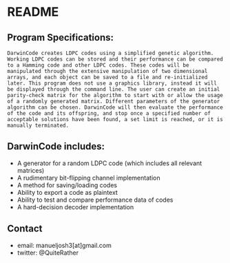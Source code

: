 README
======

Program Specifications:
-----------------------
    DarwinCode creates LDPC codes using a simplified genetic algorithm. Working LDPC codes can be stored and their performance can be compared to a Hamming code and other LDPC codes. These codes will be manipulated through the extensive manipulation of two dimensional arrays, and each object can be saved to a file and re-initialized later. This program does not use a graphics library, instead it will be displayed through the command line. The user can create an initial parity-check matrix for the algorithm to start with or allow the usage of a randomly generated matrix. Different parameters of the generator algorithm can be chosen. DarwinCode will then evaluate the performance of the code and its offspring, and stop once a specified number of acceptable solutions have been found, a set limit is reached, or it is manually terminated.

DarwinCode includes:
--------------------
+ A generator for a random LDPC code (which includes all relevant matrices)
+ A rudimentary bit-flipping channel implementation
+ A method for saving/loading codes
+ Ability to export a code as plaintext
+ Ability to test and compare performance data of codes
+ A hard-decision decoder implementation

## Contact ##
+ email: manueljosh3[at]gmail.com
+ twitter: @QuiteRather